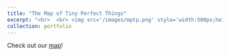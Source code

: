 ```yaml
---
title: "The Map of Tiny Perfect Things"
excerpt: "<br>  <br> <img src='/images/mptp.png' style='width:500px;height:300px;' >"
collection: portfolio
---
```


Check out our [map](https://perfectplaces.cool)! 